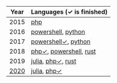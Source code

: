 
| Year | Languages (✓ is finished) |
| ---- | ---- |
| 2015 | [php](2015/php) |
| 2016 | [powershell](2016/powershell), [python](2016/python) |
| 2017 | [powershell✓](2017/powershell), [python](2017/python) |
| 2018 | [php✓](2018/php/src/Days), [powershell](2018/powershell), [rust](2018/rust) |
| 2019 | [julia](2019/julia/src), [php✓](2019/php/src/Aoc/Days), [rust](2019/rust) |
| [2020](2020/readme.md) | [julia](2020/julia/src), [php✓](2020/php/src/Aoc/Days) |
